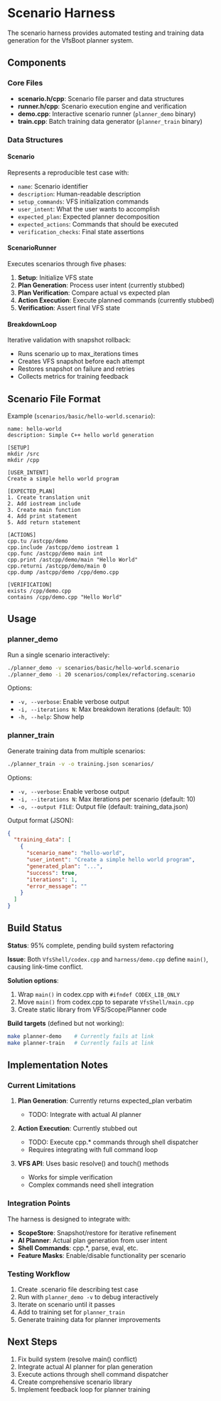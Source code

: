 # Scenario Harness

The scenario harness provides automated testing and training data generation for the VfsBoot planner system.

## Components

### Core Files

- **scenario.h/cpp**: Scenario file parser and data structures
- **runner.h/cpp**: Scenario execution engine and verification
- **demo.cpp**: Interactive scenario runner (`planner_demo` binary)
- **train.cpp**: Batch training data generator (`planner_train` binary)

### Data Structures

#### Scenario
Represents a reproducible test case with:
- `name`: Scenario identifier
- `description`: Human-readable description
- `setup_commands`: VFS initialization commands
- `user_intent`: What the user wants to accomplish
- `expected_plan`: Expected planner decomposition
- `expected_actions`: Commands that should be executed
- `verification_checks`: Final state assertions

#### ScenarioRunner
Executes scenarios through five phases:
1. **Setup**: Initialize VFS state
2. **Plan Generation**: Process user intent (currently stubbed)
3. **Plan Verification**: Compare actual vs expected plan
4. **Action Execution**: Execute planned commands (currently stubbed)
5. **Verification**: Assert final VFS state

#### BreakdownLoop
Iterative validation with snapshot rollback:
- Runs scenario up to max_iterations times
- Creates VFS snapshot before each attempt
- Restores snapshot on failure and retries
- Collects metrics for training feedback

## Scenario File Format

Example (`scenarios/basic/hello-world.scenario`):

```
name: hello-world
description: Simple C++ hello world generation

[SETUP]
mkdir /src
mkdir /cpp

[USER_INTENT]
Create a simple hello world program

[EXPECTED_PLAN]
1. Create translation unit
2. Add iostream include
3. Create main function
4. Add print statement
5. Add return statement

[ACTIONS]
cpp.tu /astcpp/demo
cpp.include /astcpp/demo iostream 1
cpp.func /astcpp/demo main int
cpp.print /astcpp/demo/main "Hello World"
cpp.returni /astcpp/demo/main 0
cpp.dump /astcpp/demo /cpp/demo.cpp

[VERIFICATION]
exists /cpp/demo.cpp
contains /cpp/demo.cpp "Hello World"
```

## Usage

### planner_demo
Run a single scenario interactively:
```bash
./planner_demo -v scenarios/basic/hello-world.scenario
./planner_demo -i 20 scenarios/complex/refactoring.scenario
```

Options:
- `-v, --verbose`: Enable verbose output
- `-i, --iterations N`: Max breakdown iterations (default: 10)
- `-h, --help`: Show help

### planner_train
Generate training data from multiple scenarios:
```bash
./planner_train -v -o training.json scenarios/
```

Options:
- `-v, --verbose`: Enable verbose output
- `-i, --iterations N`: Max iterations per scenario (default: 10)
- `-o, --output FILE`: Output file (default: training_data.json)

Output format (JSON):
```json
{
  "training_data": [
    {
      "scenario_name": "hello-world",
      "user_intent": "Create a simple hello world program",
      "generated_plan": "...",
      "success": true,
      "iterations": 1,
      "error_message": ""
    }
  ]
}
```

## Build Status

**Status**: 95% complete, pending build system refactoring

**Issue**: Both `VfsShell/codex.cpp` and `harness/demo.cpp` define `main()`, causing link-time conflict.

**Solution options**:
1. Wrap `main()` in codex.cpp with `#ifndef CODEX_LIB_ONLY`
2. Move `main()` from codex.cpp to separate `VfsShell/main.cpp`
3. Create static library from VFS/Scope/Planner code

**Build targets** (defined but not working):
```bash
make planner-demo    # Currently fails at link
make planner-train   # Currently fails at link
```

## Implementation Notes

### Current Limitations

1. **Plan Generation**: Currently returns expected_plan verbatim
   - TODO: Integrate with actual AI planner

2. **Action Execution**: Currently stubbed out
   - TODO: Execute cpp.* commands through shell dispatcher
   - Requires integrating with full command loop

3. **VFS API**: Uses basic resolve() and touch() methods
   - Works for simple verification
   - Complex commands need shell integration

### Integration Points

The harness is designed to integrate with:
- **ScopeStore**: Snapshot/restore for iterative refinement
- **AI Planner**: Actual plan generation from user intent
- **Shell Commands**: cpp.*, parse, eval, etc.
- **Feature Masks**: Enable/disable functionality per scenario

### Testing Workflow

1. Create .scenario file describing test case
2. Run with `planner_demo -v` to debug interactively
3. Iterate on scenario until it passes
4. Add to training set for `planner_train`
5. Generate training data for planner improvements

## Next Steps

1. Fix build system (resolve main() conflict)
2. Integrate actual AI planner for plan generation
3. Execute actions through shell command dispatcher
4. Create comprehensive scenario library
5. Implement feedback loop for planner training
